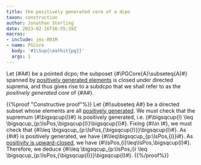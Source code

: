 ```yaml
---
title: the positively generated core of a dcpo
taxon: construction
author: Jonathan Sterling
date: 2023-02-16T16:55:39Z
macros:
- include: jms-001M
- name: PGCore
  body: '#1\Sup{\mathit{pg}}'
  args: 1
---
```


Let {#A#} be a pointed dcpo; the subposet {#\PGCore{A}\subseteq{A}#}
spanned by [positively generated elements](jms-002F) is closed under directed suprema, and thus gives rise to a subdcpo that we shall refer to as the *positively generated core* of {#A#}.

{{%proof "Constructive proof"%}}
Let {#I\subseteq A#} be a directed subset whose elements are all [positively generated](jms-002F). We must check that the supremum {#\bigsqcup{I}#} is positively generated, i.e. {#\bigsqcup{I} \leq \bigsqcup_{p:\IsPos\,\bigsqcup{I}}\bigsqcup{I}#}. 
 Fixing {#i\in I#}, we must check that {#i\leq \bigsqcup_{p:\IsPos\,{\bigsqcup{I}}}\bigsqcup{I}#}. As {#i#} is positively generated, we have {#i\leq\bigsqcup_{p:\IsPos\,{i}}i#}. As [positivity is upward-closed](jms-0029), we have {#\IsPos\,{i}\leq\IsPos\,\bigsqcup{I}#}. Therefore, we deduce {#i\leq \bigsqcup_{p:\IsPos\,i}i \leq  \bigsqcup_{p:\IsPos\,{\bigsqcup{I}}}\bigsqcup{I}#}.
{{%/proof%}}
